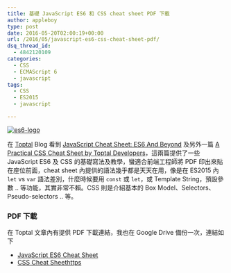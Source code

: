 ```yaml
---
title: 基礎 JavaScript ES6 和 CSS cheat sheet PDF 下載
author: appleboy
type: post
date: 2016-05-20T02:00:19+00:00
url: /2016/05/javascript-es6-css-cheat-sheet-pdf/
dsq_thread_id:
  - 4842120109
categories:
  - CSS
  - ECMAScript 6
  - javascript
tags:
  - CSS
  - ES2015
  - javascript

---
```

<a data-flickr-embed="true"  href="https://www.flickr.com/photos/appleboy/16407404782" title="es6-logo"><img src="https://i1.wp.com/farm8.staticflickr.com/7306/16407404782_1be42bc8f8_o.png?resize=400%2C400&#038;ssl=1" alt="es6-logo" data-recalc-dims="1" /></a>

在 [Toptal][1] Blog 看到 [JavaScript Cheat Sheet: ES6 And Beyond][2] 及另外一篇 [A Practical CSS Cheat Sheet by Toptal Developers][3]，這兩篇提供了一些 JavaScript ES6 及 CSS 的基礎寫法及教學，蠻適合前端工程師將 PDF 印出來貼在座位前面，cheat sheet 內提供的語法幾乎都是天天在用，像是在 ES2015 內 `let` vs `var` 語法差別，什麼時候要用 `const` 或 `let`，或 Template String，預設參數 .. 等功能，其實非常不賴。CSS 則是介紹基本的 Box Model、Selectors、Pseudo-selectors .. 等。

<!--more-->

### PDF 下載

在 Toptal 文章內有提供 PDF 下載連結，我也在 Google Drive 備份一次，連結如下

  * [JavaScript ES6 Cheat Sheet][4]
  * [CSS Cheat Sheethttps][5]

 [1]: https://www.toptal.com
 [2]: https://www.toptal.com/javascript/javascript-es6-cheat-sheet
 [3]: https://www.toptal.com/css/css-cheat-sheet
 [4]: https://drive.google.com/open?id=0B6d9nRdHNbByV21iSmZJcmhqLVE
 [5]: https://drive.google.com/open?id=0B6d9nRdHNbByd2h4dEVoUi1CSmc